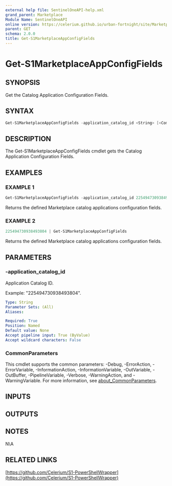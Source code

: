 ```yaml
---
external help file: SentinelOneAPI-help.xml
grand_parent: Marketplace
Module Name: SentinelOneAPI
online version: https://celerium.github.io/urban-fortnight/site/Marketplace/Get-S1MarketplaceAppConfigFields.html
parent: GET
schema: 2.0.0
title: Get-S1MarketplaceAppConfigFields
---
```


# Get-S1MarketplaceAppConfigFields

## SYNOPSIS
Get the Catalog Application Configuration Fields.

## SYNTAX

```powershell
Get-S1MarketplaceAppConfigFields -application_catalog_id <String> [<CommonParameters>]
```

## DESCRIPTION
The Get-S1MarketplaceAppConfigFields cmdlet gets the Catalog Application Configuration Fields.

## EXAMPLES

### EXAMPLE 1
```powershell
Get-S1MarketplaceAppConfigFields -application_catalog_id 225494730938493804
```

Returns the defined Marketplace catalog applications configuration fields.

### EXAMPLE 2
```powershell
225494730938493804 | Get-S1MarketplaceAppConfigFields
```

Returns the defined Marketplace catalog applications configuration fields.

## PARAMETERS

### -application_catalog_id
Application Catalog ID.

Example: "225494730938493804".

```yaml
Type: String
Parameter Sets: (All)
Aliases:

Required: True
Position: Named
Default value: None
Accept pipeline input: True (ByValue)
Accept wildcard characters: False
```

### CommonParameters
This cmdlet supports the common parameters: -Debug, -ErrorAction, -ErrorVariable, -InformationAction, -InformationVariable, -OutVariable, -OutBuffer, -PipelineVariable, -Verbose, -WarningAction, and -WarningVariable. For more information, see [about_CommonParameters](http://go.microsoft.com/fwlink/?LinkID=113216).

## INPUTS

## OUTPUTS

## NOTES
N\A

## RELATED LINKS

[https://github.com/Celerium/S1-PowerShellWrapper](https://github.com/Celerium/S1-PowerShellWrapper)


